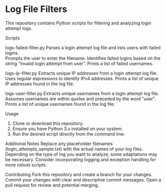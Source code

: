 # Log File Filters 

This repository contains Python scripts for filtering and analyzing login attempt logs. 

Scripts 

logs-failed-filter.py 
  Parses a login attempt log file and lists users with failed logins.                                                                                            
  Prompts the user to enter the filename. 
  Identifies failed logins based on the string "Invalid login attempt from user". 
  Prints a list of failed usernames. 

logs-ip-filter.py
  Extracts unique IP addresses from a login attempt log file. 
  Uses regular expressions to identify IPv4 addresses. 
  Prints a list of unique IP addresses found in the log file. 

logs-user-filter.py
  Extracts unique usernames from a login attempt log file. 
  Assumes usernames are within quotes and preceded by the word "user". 
  Prints a list of unique usernames found in the log file. 

Usage
1.	Clone or download this repository. 
2.	Ensure you have Python 3.x installed on your system. 
3.	Run the desired script directly from the command line: 

Additional Notes 
Replace any placeholder filenames (login_attempts_sample.txt) with the actual names of your log files. 
Depending on the type of log you want to analyze, some adaptations may be necessary. 
Consider incorporating logging and exception handling for more robust scripts. 

Contributing 
Fork this repository and create a branch for your changes. 
Commit your changes with clear and descriptive commit messages. 
Open a pull request for review and potential merging. 
